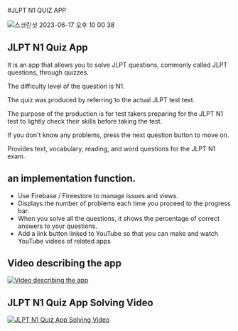 #JLPT N1 QUIZ APP

![스크린샷 2023-06-17 오후 10 00 38](https://github.com/Jamminssssss/JLPT-N1-NEW/assets/91593937/862342a5-79e6-4f9c-972e-9a5ead3951c5)


## JLPT N1 Quiz App

It is an app that allows you to solve JLPT questions, commonly called JLPT questions, through quizzes.

The difficulty level of the question is N1.

The quiz was produced by referring to the actual JLPT test text.

The purpose of the production is for test takers preparing for the JLPT N1 test to lightly check their skills before taking the test.

If you don't know any problems, press the next question button to move on.

Provides text, vocabulary, reading, and word questions for the JLPT N1 exam.

## an implementation function.

- Use Firebase / Fireestore to manage issues and views.
- Displays the number of problems each time you proceed to the progress bar.
- When you solve all the questions, it shows the percentage of correct answers to your questions.
- Add a link button linked to YouTube so that you can make and watch YouTube videos of related apps

## Video describing the app

[![Video describing the app](http://img.youtube.com/vi/HBDxV7Pfg-w/0.jpg)](https://youtu.be/HBDxV7Pfg-w?t=0s) 


## JLPT N1 Quiz App Solving Video

[![JLPT N1 Quiz App Solving Video](http://img.youtube.com/vi/zB8nDo2ZKMw/0.jpg)](https://youtu.be/zB8nDo2ZKMw?t=0s) 


